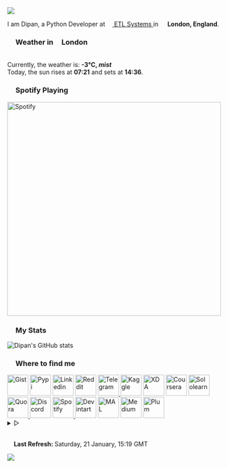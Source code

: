 <img href="https://themagicalmammal.wrapped.run" src="https://capsule-render-kusadtfih-dipanspotify.vercel.app/api?type=waving&color=timeGradient&reversal=true&height=135&text=Hello&animation=fadeIn&fontAlign=15&fontAlignY=40"/>
<p>
   I am Dipan, a Python Developer at <a href="https://www.etlsystems.com"> 
   <img src="https://i.imgur.com/wCpjNzM.png" width="13" /> ETL Systems </a> in <img src="https://i.imgur.com/DPngeUJ.png" width="13" /> <b>London, England</b>. 
<h3><img src="https://i.imgur.com/HFHIBmx.png" width="15" /> Weather in <img src="https://i.imgur.com/DPngeUJ.png" width="11" /> London </h3>
   <br /> Currently, the weather is: <b> -3°C, <i>mist</i></b>
   <br /> Today, the sun rises at <b>07:21</b> and sets at <b>14:36</b>. 
</p>
<h3><img src="https://i.imgur.com/aSVPWXc.png" width="15" /> Spotify Playing </h3>
<a href="https://open.spotify.com/user/88h9x52o4rver6y7ka9upj5a6"><img src="https://spotify-playing-now-readme-8u5laga6k-dipanspotify.vercel.app/api/now-playing.svg" width="490" alt="Spotify" /></a>
<h3><img src="https://i.imgur.com/84QPnNl.png" width="15" /> My Stats </h3>
<img src="https://github-stats-6sata0uvx-dipanspotify.vercel.app/api?username=themagicalmammal&amp;include_all_commits=true&amp;bg_color=30,e96443,904e95&amp;title_color=fff&amp;text_color=fff" alt="Dipan&#39;s GitHub stats" />
<h3><img src="https://i.imgur.com/yQHTmCW.png" width="15" /> Where to find me </h3>
<a href="https://gist.github.com/themagicalmammal/"> <img alt="Gist" width="48px" src="https://i.imgur.com/6w4HNmL.png" /></a>
<a href="https://pypi.org/user/themagicalmammal/"> <img alt="Pypi" width="48px" src="https://i.imgur.com/901ps8h.png" /></a>
<a href="https://uk.linkedin.com/in/themagicalmammal/"> <img alt="Linkedin" width="48px" src="https://i.imgur.com/Hp2w5wM.png" /></a>
<a href="https://www.reddit.com/user/themagicalmammal/"> <img alt="Reddit" width="48px" src="https://i.imgur.com/E8vTLyb.png" /></a>
<a href="https://telegram.im/@themagicalmammal"> <img alt="Telegram" width="48px" src="https://i.imgur.com/8uCq4fi.png" /> </a>
<a href="https://www.kaggle.com/themagicalmammal"> <img alt="Kaggle" width="48px" src="https://i.imgur.com/6XAnA1Y.png" /></a>
<a href="https://forum.xda-developers.com/m/themagicalmammal.9670192/"> <img alt="XDA" width="48px" src="https://i.imgur.com/ZkDQREa.png" /></a>
<a href="https://www.coursera.org/user/ccc24c4adb1726e9cbdef303b15cdbcf"> <img alt="Coursera" width="48px" src="https://i.imgur.com/bxjrGF3.png" /></a>
<a href="https://www.sololearn.com/profile/4562055"> <img alt="Sololearn" width="48px" src="https://i.imgur.com/6mnh2V5.png" /></a>
<a href="https://www.quora.com/profile/Dipan-Nanda"> <img alt="Quora" width="48px" src="https://i.imgur.com/4fFA2aO.png" /> </a>
<a href="https://dsc.bio/themagicalmammal"> <img alt="Discord" width="48px" src="https://i.imgur.com/allk32s.png" /></a>
<a href="https://open.spotify.com/user/88h9x52o4rver6y7ka9upj5a6?si=i5kyqZQOQmOu_NRn-T7FQw&nd=1"> <img alt="Spotify" width="48px" src="https://i.imgur.com/TuGJlcZ.png" /> </a>
<a href="https://www.deviantart.com/themagicalmammal"> <img alt="Devintart" width="48px" src="https://i.imgur.com/YWUKoPE.png" /></a>
<a href="https://myanimelist.net/profile/themagicalmammal"> <img alt="MAL" width="48px" src="https://i.imgur.com/TnZcuA4.png" /></a>
<a href="https://medium.com/@d19cyber"> <img alt="Medium" width="48px" src="https://i.imgur.com/HvRIk6L.png" /></a>
<a href="https://secure.plum.io/p/2Ui2Qr0KSS7QP04pEq_-BQ"> <img alt="Plum" width="48px" src="https://i.imgur.com/PNhxaKM.png" /></a>
<br />
<details>
   <summary> &#9655;</summary>
   <h3><img src="https://cdn-icons-png.flaticon.com/512/4257/4257487.png" width="15" /> Tech Stack </h3>
   <img src="https://skillicons.dev/icons?i=py,django,html,css,js,r,php,pytorch,latex,linux,powershell,md,rails,bash,github,git,githubactions,visualstudio,flask,angular,atom,cpp,heroku,firebase,sqlite,mysql,aws,gcp,cassandra,docker" />
   <br />
   <details>
      <summary> &#9655;</summary>
      <h3><img src="https://i.imgur.com/x8tsLuE.png" width="15" /> Trophies </h3>
      <img src="https://github-profile-trophy.vercel.app/?username=themagicalmammal&amp;theme=onestar&amp;row=1&amp;column=5" alt="trophy" />
      <br />
      <details>
         <summary> &#9655;</summary>
         <h3><img src="https://i.imgur.com/4J40SKi.png" width="15" /> Latest Blog Post </h3>
         <a href="[https://en.wikipedia.org/wiki/Cat](https://medium.com/@d19cyber)"><img alt="QRCode" src="https://medium-stats-q236lv7ba-dipanspotify.vercel.app/?username=d19cyber" /></a>
         <br />
         <details>
            <summary> &#9655;</summary>
            <h3><img src="https://i.imgur.com/xGG5c7N.png" width="15" /> QR Code </h3>
            <img alt="QRCode" width="200px" src="https://i.imgur.com/FS60AP0.png" />
            <br />
            <details>
               <summary> &#9655;</summary>
               <h3><img src="https://i.imgur.com/1mimHIo.png" width="15" /> Credits </h3>
               <ol>
                  <li><img src="https://cdn-icons-png.flaticon.com/128/197/197484.png" width="13" /> <a href="https://github.com/sourajitk">Sourajit Karmakar</a></li>
                  <li><img src="https://cdn-icons-png.flaticon.com/128/197/197564.png" width="13" /> <a href="https://github.com/thmsgbrt">Thomas Guibert</a></li>
                  <li><img src="https://cdn-icons-png.flaticon.com/512/3909/3909444.png" width="13" /> <a href="https://github.com/Prince-Shivaram">Siv Ram Shastri Jonnalagadda</a></li>
                  <li><img src="https://cdn-icons-png.flaticon.com/512/3909/3909444.png" width="13" /> <a href="https://github.com/anuraghazra">Anurag Hazra</a></li>
                  <li><img src="https://cdn-icons-png.flaticon.com/128/197/197559.png" width="13" /> <a href="https://github.com/owl4ce">Harry</a></li>
                  <li><img src="https://cdn-icons-png.flaticon.com/128/197/197484.png" width="13" /> <a href="https://github.com/ryanlanciaux">Ryan Lanciaux</a></li>
                  <li><img src="https://cdn-icons-png.flaticon.com/512/3909/3909444.png" width="13" /> <a href="https://github.com/ashleymavericks">Anurag Singh</a></li>
               </ol>
               <details>
                  <summary> &#9655;</summary>
                  <h3><img src="https://i.imgur.com/XJ0hI8P.png" width="15" /> Visitor </h3>
                  <img src="https://profile-counter.glitch.me/themagicalmammal/count.svg" />
                  <br /> 
                  <details>
                     <summary> &#9655;</summary>
                     <h3><img src="https://i.imgur.com/E9Droaq.png" width="15" /> End Credits </h3>
                     <div>
                        <img src="https://cultofthepartyparrot.com/parrots/hd/githubparrot.gif" width="30" height="30"/>
                        <img src="https://cultofthepartyparrot.com/flags/hd/indiaparrot.gif" width="30" height="30"/>
                        <img src="https://cultofthepartyparrot.com/parrots/asyncparrot.gif" width="36" height="30"/>
                        <img src="https://cultofthepartyparrot.com/parrots/hd/exceptionallyfastparrot.gif" width="30" height="30"/>
                        <img src="https://cultofthepartyparrot.com/parrots/hd/60fpsparrot.gif" width="30" height="30"/>
                        <img src="https://cultofthepartyparrot.com/parrots/hd/jumpingparrot.gif" width="30" height="30"/>
                        <img src="https://cultofthepartyparrot.com/parrots/hd/opensourceparrot.gif" width="30" height="30"/>
                        <img src="https://cultofthepartyparrot.com/parrots/hd/dealwithitnowparrot.gif" width="30" height="30"/>
                        <img src="https://cultofthepartyparrot.com/parrots/hd/hypnoparrotlight.gif" width="30" height="30"/>
                        <img src="https://cultofthepartyparrot.com/parrots/databaseparrot.gif" width="30" height="30"/>
                        <img src="https://cultofthepartyparrot.com/parrots/fixparrot.gif" width="36" height="30"/>
                        <img src="https://cultofthepartyparrot.com/parrots/hd/laptop_parrot.gif" width="30" height="30"/>
                        <img src="https://cultofthepartyparrot.com/parrots/hd/spinningparrot.gif" width="30" height="30"/>
                        <img src="https://cultofthepartyparrot.com/parrots/hd/levitationparrot.gif" width="30" height="30"/>
                        <img src="https://cultofthepartyparrot.com/parrots/hd/meldparrot.gif" width="30" height="30"/>
                        <img src="https://cultofthepartyparrot.com/parrots/slomoparrot.gif" width="30" height="30"/>
                        <img src="https://cultofthepartyparrot.com/parrots/hd/moonwalkingparrot.gif" width="30" height="30"/>
                        <img src="https://cultofthepartyparrot.com/parrots/hd/stableparrot.gif" width="30" height="30"/>
                        <img src="https://cultofthepartyparrot.com/parrots/hd/scienceparrot.gif" width="30" height="30"/>
                        <img src="https://cultofthepartyparrot.com/parrots/hd/pirateparrot.gif" width="30" height="30"/>
                        <img src="https://cultofthepartyparrot.com/parrots/hd/footballparrot.gif" width="30" height="30"/>
                        <img src="https://cultofthepartyparrot.com/parrots/hd/illuminatiparrot.gif" width="30" height="30"/>
                        <img src="https://cultofthepartyparrot.com/parrots/hd/hypnoparrotdark.gif" width="30" height="30"/>
                        <img src="https://cultofthepartyparrot.com/parrots/hd/mustacheparrot.gif" width="30" height="30"/>
                     </div>
                     <br /> 
                  </details>
               </details>
            </details>
         </details>
      </details>
   </details>
</details>
<br />
<p><img src="https://i.imgur.com/JgaEjcz.png" width="11" /> <b> Last Refresh: </b> Saturday, 21 January, 15:19 GMT</p>
<img src="https://capsule-render-kusadtfih-dipanspotify.vercel.app/api?type=waving&color=timeGradient&reversal=true&height=80&section=footer"/>
